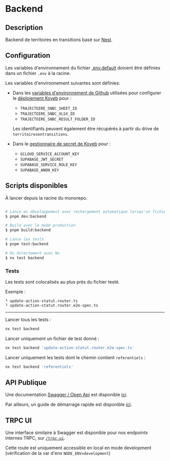 # Backend

## Description

Backend de territoires en transitions basé sur [Nest](https://github.com/nestjs/nest).

## Configuration

Les variables d'environnement du fichier [.env.default](.env.default) doivent être définies dans un fichier `.env` à la racine.

Les variables d'environnement suivantes sont définies:

- Dans les [variables d'environnement de Github](https://github.com/incubateur-ademe/territoires-en-transitions/settings/environments/1431973268/edit) utilisées pour configurer le [déploiement Koyeb](https://app.koyeb.com/services/c7001069-ca11-4fd7-86c6-7feb45b9b68d/settings) pour :

  - `TRAJECTOIRE_SNBC_SHEET_ID`
  - `TRAJECTOIRE_SNBC_XLSX_ID`
  - `TRAJECTOIRE_SNBC_RESULT_FOLDER_ID`

  Les identifiants peuvent également être récupérés à partir du drive de `territoiresentransitions`.

- Dans le [gestionnaire de secret de Koyeb](https://app.koyeb.com/secrets) pour :

  - `GCLOUD_SERVICE_ACCOUNT_KEY`
  - `SUPABASE_JWT_SECRET`
  - `SUPABASE_SERVICE_ROLE_KEY`
  - `SUPABASE_ANON_KEY`

## Scripts disponibles

À lancer depuis la racine du monorepo.

```bash

# Lance en développement avec rechargement automatique lorsqu'un fichier est modifié
$ pnpm dev:backend

# Build avec le mode production
$ pnpm build:backend

# Lance les tests
$ pnpm test:backend

# Ou directement avec Nx
$ nx test backend
```

### Tests

Les tests sont colocalisés au plus près du fichier testé.

Exemple :

```
└ update-action-statut.router.ts
└ update-action-statut.router.e2e-spec.ts
```

---

Lancer tous les tests :

```sh
nx test backend
```

Lancer uniquement un fichier de test donné :

```sh
nx test backend 'update-action-statut.router.e2e-spec.ts'
```

Lancer uniquement les tests dont le chemin contient `referentiels` :

```sh
nx test backend 'referentiels'
```

## API Publique

Une documentation [Swagger / Open Api](https://swagger.io/specification/) est disponible [ici](https://api.territoiresentransitions.fr/api-docs/v1).

Par ailleurs, un guide de démarrage rapide est disponible [ici](./QuickstartApi.md).

## TRPC UI

Une interface similaire à Swagger est disponible pour nos endpoints internes TRPC, sur [`/trpc-ui`](http://localhost:8080/trpc-ui).

Cette route est uniquement accessible en local en mode development (vérification de la var d'env `NODE_ENV=development`)
